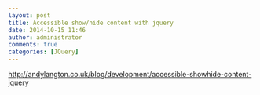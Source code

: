 ```yaml
---
layout: post
title: Accessible show/hide content with jquery
date: 2014-10-15 11:46
author: administrator
comments: true
categories: [JQuery]
---
```

<a href="http://andylangton.co.uk/blog/development/accessible-showhide-content-jquery" target="_blank">http://andylangton.co.uk/blog/development/accessible-showhide-content-jquery</a>

